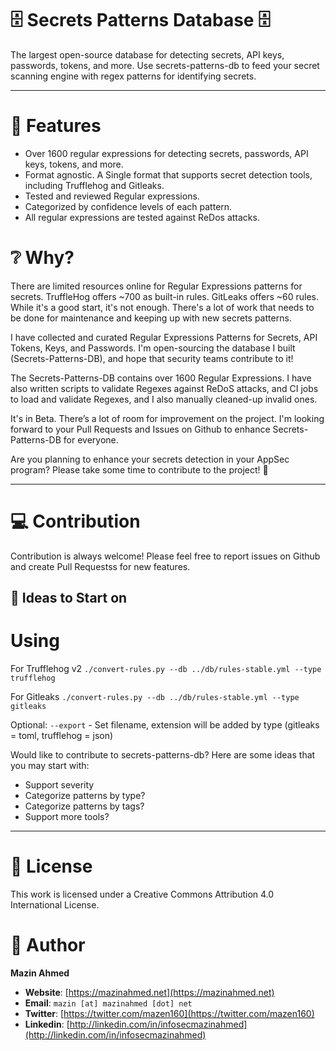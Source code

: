 # 🗄️ Secrets Patterns Database 🗄️

The largest open-source database for detecting secrets, API keys, passwords, tokens, and more. Use secrets-patterns-db to feed your secret scanning engine with regex patterns for identifying secrets.

---

# 🚀 Features

- Over 1600 regular expressions for detecting secrets, passwords, API keys, tokens, and more.
- Format agnostic. A Single format that supports secret detection tools, including Trufflehog and Gitleaks.
- Tested and reviewed Regular expressions.
- Categorized by confidence levels of each pattern.
- All regular expressions are tested against ReDos attacks.

# ❔ Why?

There are limited resources online for Regular Expressions patterns for secrets. TruffleHog offers ~700 as built-in rules. GitLeaks offers ~60 rules. While it's a good start, it's not enough. There's a lot of work that needs to be done for maintenance and keeping up with new secrets patterns.

I have collected and curated Regular Expressions Patterns for Secrets, API Tokens, Keys, and Passwords. I'm open-sourcing the database I built (Secrets-Patterns-DB), and hope that security teams contribute to it!

The Secrets-Patterns-DB contains over 1600 Regular Expressions. I have also written scripts to validate Regexes against ReDoS attacks, and CI jobs to load and validate Regexes, and I also manually cleaned-up invalid ones.

It's in Beta. There’s a lot of room for improvement on the project. I'm looking forward to your Pull Requests and Issues on Github to enhance Secrets-Patterns-DB for everyone.

Are you planning to enhance your secrets detection in your AppSec program? Please take some time to contribute to the project! :pray:

---

# 💻 Contribution

Contribution is always welcome! Please feel free to report issues on Github and create Pull Requestss for new features.

## 📌 Ideas to Start on

# Using
For Trufflehog v2 `./convert-rules.py --db ../db/rules-stable.yml --type trufflehog`

For Gitleaks `./convert-rules.py --db ../db/rules-stable.yml --type  gitleaks`

Optional:
`--export` - Set filename, extension will be added by type (gitleaks = toml, trufflehog = json)

Would like to contribute to secrets-patterns-db? Here are some ideas that you may start with:

- Support severity
- Categorize patterns by type?
- Categorize patterns by tags?
- Support more tools?

---

# 📄 License

This work is licensed under a Creative Commons Attribution 4.0 International License.

# 💚 Author

**Mazin Ahmed**

- **Website**: [https://mazinahmed.net](https://mazinahmed.net)
- **Email**: `mazin [at] mazinahmed [dot] net`
- **Twitter**: [https://twitter.com/mazen160](https://twitter.com/mazen160)
- **Linkedin**: [http://linkedin.com/in/infosecmazinahmed](http://linkedin.com/in/infosecmazinahmed)
